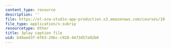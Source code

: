 ```yaml
---
content_type: resource
description: ''
file: https://ol-ocw-studio-app-production.s3.amazonaws.com/courses/10-34-numerical-methods-applied-to-chemical-engineering-fall-2015/b48aed3f6f6329bcc9284473d57a92b0_LHBQ5Z4CtwA.srt
file_type: application/x-subrip
resourcetype: Other
title: 3play caption file
uid: b48aed3f-6f63-29bc-c928-4473d57a92b0
---
```

